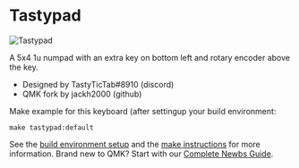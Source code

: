# Tastypad

![Tastypad](https://imgur.com/a/yDaCank)

A 5x4 1u numpad with an extra key on bottom left and rotary encoder above the key.

 * Designed by TastyTicTab#8910 (discord)
 * QMK fork by jackh2000 (github)

Make example for this keyboard (after settingup your build environment:

	make tastypad:default

See the [build environment setup](https://docs.qmk.fm/#/getting_started_build_tools) and the [make instructions](https://docs.qmk.fm/#/getting_started_make_guide) for more information. Brand new to QMK? Start with our [Complete Newbs Guide](https://docs.qmk.fm/#/newbs).
